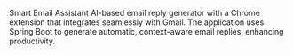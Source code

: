 Smart Email Assistant 
AI-based email reply generator with a Chrome extension that integrates seamlessly with Gmail. The application uses Spring Boot to generate automatic, context-aware email replies, enhancing productivity.
